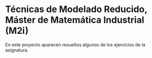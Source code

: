 # Técnicas de Modelado Reducido, Máster de Matemática Industrial (M2i)
En este proyecto aparecen resueltos algunos de los ejercicios de la asignatura.
